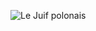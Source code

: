 ![Le Juif polonais](https://upload.wikimedia.org/wikipedia/commons/thumb/6/62/Henry_Taube_-_HD.3F.005_%2811086397086%29.jpg/350px-Henry_Taube_-_HD.3F.005_%2811086397086%29.jpg)
